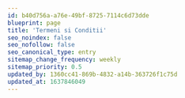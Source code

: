 ```yaml
---
id: b40d756a-a76e-49bf-8725-7114c6d73dde
blueprint: page
title: 'Termeni si Conditii'
seo_noindex: false
seo_nofollow: false
seo_canonical_type: entry
sitemap_change_frequency: weekly
sitemap_priority: 0.5
updated_by: 1360cc41-869b-4832-a14b-363726f1c75d
updated_at: 1637846049
---
```

